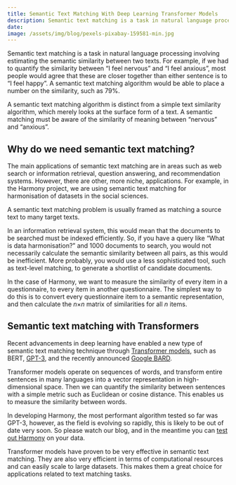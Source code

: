 ```yaml
---
title: Semantic Text Matching With Deep Learning Transformer Models
description: Semantic text matching is a task in natural language processing involving estimating the semantic similarity between two texts. For exam...
date:
image: /assets/img/blog/pexels-pixabay-159581-min.jpg
---
```


Semantic text matching is a task in natural language processing involving estimating the semantic similarity between two texts. For example, if we had to quantify the similarity between “I feel nervous” and “I feel anxious”, most people would agree that these are closer together than either sentence is to “I feel happy”. A semantic text matching algorithm would be able to place a number on the similarity, such as 79%.

A semantic text matching algorithm is distinct from a simple text similarity algorithm, which merely looks at the surface form of a text. A semantic matching must be aware of the similarity of meaning between “nervous” and “anxious”.

## Why do we need semantic text matching?

The main applications of semantic text matching are in areas such as web search or information retrieval, question answering, and recommendation systems. However, there are other, more niche, applications. For example, in the Harmony project, we are using semantic text matching for harmonisation of datasets in the social sciences. 

A semantic text matching problem is usually framed as matching a source text to many target texts.

In an information retrieval system, this would mean that the documents to be searched must be indexed efficiently. So, if you have a query like “What is data harmonisation?” and 1000 documents to search, you would not necessarily calculate the semantic similarity between all pairs, as this would be inefficient. More probably, you would use a less sophisticated tool, such as text-level matching, to generate a shortlist of candidate documents.

In the case of Harmony, we want to measure the similarity of every item in a questionnaire, to every item in another questionnaire. The simplest way to do this is to convert every questionnaire item to a semantic representation, and then calculate the *n*×*n* matrix of similarities for all *n* items.

## Semantic text matching with Transformers

Recent advancements in deep learning have enabled a new type of semantic text matching technique through [Transformer models](https://en.wikipedia.org/wiki/Transformer_(machine_learning_model)), such as BERT, [GPT-3](https://openai.com/api/), and the recently announced [Google BARD](https://blog.google/technology/ai/bard-google-ai-search-updates/).

Transformer models operate on sequences of words, and transform entire sentences in many languages into a vector representation in high-dimensional space. Then we can quantify the similarity between sentences with a simple metric such as Euclidean or cosine distance. This enables us to measure the similarity between words.

In developing Harmony, the most performant algorithm tested so far was GPT-3, however, as the field is evolving so rapidly, this is likely to be out of date very soon. So please watch our blog, and in the meantime you can [test out Harmony](https://harmonydata.ac.uk/app/) on your data.

Transformer models have proven to be very effective in semantic text matching. They are also very efficient in terms of computational resources and can easily scale to large datasets. This makes them a great choice for applications related to text matching tasks.
